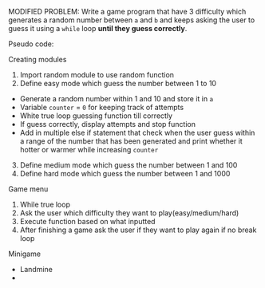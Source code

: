MODIFIED PROBLEM: Write a game program that have 3 difficulty which generates a random number between `a` and `b` and keeps asking the user to guess it using a `while` loop **until they guess correctly**.  

Pseudo code:

Creating modules
1. Import random module to use random function
2. Define easy mode which guess the number between 1 to 10
+ Generate a random number within 1 and 10 and store it in `a` 
+ Variable `counter` = `0` for keeping track of attempts 
+ White true loop guessing function till correctly
+ If guess correctly, display attempts and stop function
+ Add in multiple else if statement that check when the user guess within a range of the number that has been generated and print whether it hotter or warmer while increasing `counter`
3. Define medium mode which guess the number between 1 and 100
4. Define hard mode which guess the number between 1 and 1000

Game menu

1. While true loop 
2. Ask the user which difficulty they want to play(easy/medium/hard)
3. Execute function based on what inputted
4. After finishing a game ask the user if they want to play again if no break loop

Minigame

- Landmine
- 